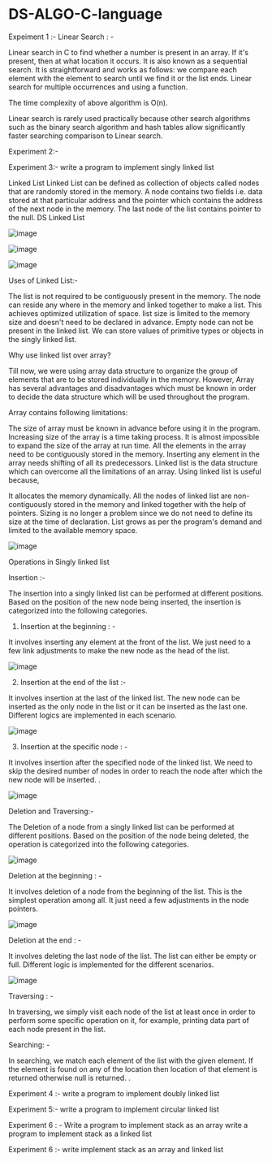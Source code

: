 # DS-ALGO-C-language

Expeiment 1 :- Linear Search : -








Linear search in C to find whether a number is present in an array. If it's present, then at what location it occurs. It is also known as a sequential search. It is straightforward and works as follows: we compare each element with the element to search until we find it or the list ends. Linear search for multiple occurrences and using a function.



The time complexity of above algorithm is O(n).

Linear search is rarely used practically because other search algorithms such as the binary search algorithm and hash tables allow significantly faster searching comparison to Linear search.




Experiment 2:-









Experiment 3:- write a program to implement singly linked list









Linked List
Linked List can be defined as collection of objects called nodes that are randomly stored in the memory.
A node contains two fields i.e. data stored at that particular address and the pointer which contains the address of the next node in the memory.
The last node of the list contains pointer to the null.
DS Linked List



![image](https://miro.medium.com/max/1200/1*Z3vqMccS0Y8q7LVgvlyQ9A.png)






![image](https://static.javatpoint.com/ds/images/linked-list.png)




![image](https://media.geeksforgeeks.org/wp-content/uploads/20200318172830/ezgif.com-gif-maker2.gif)








Uses of Linked List:-





The list is not required to be contiguously present in the memory. The node can reside any where in the memory and linked together to make a list. This achieves optimized utilization of space.
list size is limited to the memory size and doesn't need to be declared in advance.
Empty node can not be present in the linked list.
We can store values of primitive types or objects in the singly linked list.




Why use linked list over array?





Till now, we were using array data structure to organize the group of elements that are to be stored individually in the memory. However, Array has several advantages and disadvantages which must be known in order to decide the data structure which will be used throughout the program.

Array contains following limitations:

The size of array must be known in advance before using it in the program.
Increasing size of the array is a time taking process. It is almost impossible to expand the size of the array at run time.
All the elements in the array need to be contiguously stored in the memory. Inserting any element in the array needs shifting of all its predecessors.
Linked list is the data structure which can overcome all the limitations of an array. Using linked list is useful because,


It allocates the memory dynamically. All the nodes of linked list are non-contiguously stored in the memory and linked together with the help of pointers.
Sizing is no longer a problem since we do not need to define its size at the time of declaration. List grows as per the program's demand and limited to the available memory space.







![image](https://secureservercdn.net/160.153.138.219/b79.d22.myftpupload.com/wp-content/uploads/2015/09/Singly-linked-list.png)






Operations in Singly linked list


Insertion :-



The insertion into a singly linked list can be performed at different positions. Based on the position of the new node being inserted, the insertion is categorized into the following categories.


1. Insertion at the beginning : -



It involves inserting any element at the front of the list. We just need to a few link adjustments to make the new node as the head of the list.





![image](https://secureservercdn.net/160.153.138.219/b79.d22.myftpupload.com/wp-content/uploads/2015/09/insertion-of-node-at-beginning-of-singly-linked-list2.png)



2. Insertion at the end of the list :-


It involves insertion at the last of the linked list. The new node can be inserted as the only node in the list or it can be inserted as the last one. Different logics are implemented in each scenario.








![image](https://secureservercdn.net/160.153.138.219/b79.d22.myftpupload.com/wp-content/uploads/2015/09/insertion-of-node-at-end-of-singly-linked-list2.png)





3. Insertion at the specific node : -



It involves insertion after the specified node of the linked list. We need to skip the desired number of nodes in order to reach the node after which the new node will be inserted. .



![image](https://s3.ap-south-1.amazonaws.com/afteracademy-server-uploads/types-of-linked-list-and-operation-on-linked-list-insert-after-5628be6cb96413e0.png)






Deletion and Traversing:-








The Deletion of a node from a singly linked list can be performed at different positions. Based on the position of the node being deleted, the operation is categorized into the following categories.




![image](https://media.geeksforgeeks.org/wp-content/uploads/20200318172830/ezgif.com-gif-maker2.gif)



Deletion at the beginning : -



It involves deletion of a node from the beginning of the list. This is the simplest operation among all. It just need a few adjustments in the node pointers.



![image](https://scanftree.com/Data_Structure/fdel.png)



Deletion at the end : -



It involves deleting the last node of the list. The list can either be empty or full. Different logic is implemented for the different scenarios.



![image](https://static.javatpoint.com/ds/images/linked-list5.png)




Traversing : -



In traversing, we simply visit each node of the list at least once in order to perform some specific operation on it, for example, printing data part of each node present in the list.



Searching: -





In searching, we match each element of the list with the given element. If the element is found on any of the location then location of that element is returned otherwise null is returned. .



Experiment 4 :- write a program to implement doubly linked list










Experiment 5:- write a program to implement circular linked list



Experiment 6 : - Write a program to implement stack as an array 
                 write a program to implement stack as a linked list









Experiment 6 :- write implement stack as an array and linked list

